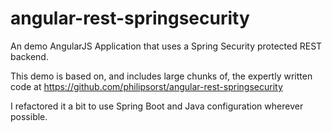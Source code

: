 angular-rest-springsecurity
===========================

An demo AngularJS Application that uses a Spring Security protected REST backend.

This demo is based on, and includes large chunks of, the expertly written code at https://github.com/philipsorst/angular-rest-springsecurity

I refactored it a bit to use Spring Boot and Java configuration wherever possible.

